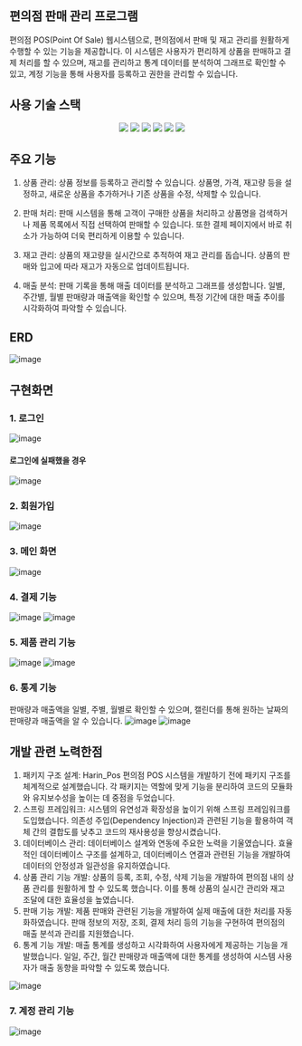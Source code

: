 ## 편의점 판매 관리 프로그램
편의점 POS(Point Of Sale) 웹시스템으로, 편의점에서 판매 및 재고 관리를 원활하게 수행할 수 있는 기능을 제공합니다. 이 시스템은 사용자가 편리하게 상품을 판매하고 결제 처리를 할 수 있으며, 재고를 관리하고 통계 데이터를 분석하여 그래프로 확인할 수 있고, 계정 기능을 통해 사용자를 등록하고 권한을 관리할 수 있습니다.

## 사용 기술 스택
<div align="center">
	<img src="https://img.shields.io/badge/Java-007396?style=flat&logo=Java&logoColor=white" />
	<img src="https://img.shields.io/badge/HTML5-E34F26?style=flat&logo=HTML5&logoColor=white" />
	<img src="https://img.shields.io/badge/CSS3-1572B6?style=flat&logo=CSS3&logoColor=white" />
  	<img src="https://img.shields.io/badge/javaScript-F7DF1E?style=flat&logo=javascript&logoColor=white" />
  	<img src="https://img.shields.io/badge/mysql-4479A1?style=flat&logo=mysql&logoColor=white" />
  	<img src="https://img.shields.io/badge/spring-6DB33F?style=flat&logo=spring&logoColor=white" />
</div>

## 주요 기능
1. 상품 관리: 상품 정보를 등록하고 관리할 수 있습니다. 상품명, 가격, 재고량 등을 설정하고, 새로운 상품을 추가하거나 기존 상품을 수정, 삭제할 수 있습니다.

2. 판매 처리: 판매 시스템을 통해 고객이 구매한 상품을 처리하고 상품명을 검색하거나 제품 목록에서 직접 선택하여 판매할 수 있습니다. 또한 결제 페이지에서 바로 취소가 가능하여 더욱 편리하게 이용할 수 있습니다.

3. 재고 관리: 상품의 재고량을 실시간으로 추적하여 재고 관리를 돕습니다. 상품의 판매와 입고에 따라 재고가 자동으로 업데이트됩니다.

4. 매출 분석: 판매 기록을 통해 매출 데이터를 분석하고 그래프를 생성합니다. 일별, 주간별, 월별 판매량과 매출액을 확인할 수 있으며, 특정 기간에 대한 매출 추이를 시각화하여 파악할 수 있습니다.


## ERD
![image](https://github.com/RINHALEE/harin_POS/assets/128150726/0926bb5d-d2db-4f15-b25a-511acf26b6ff)


## 구현화면
### 1. 로그인
![image](https://github.com/RINHALEE/harin_POS/assets/128150726/ac4c99c6-20f6-4437-9414-424d31e128f5)

#### 로그인에 실패했을 경우
![image](https://github.com/RINHALEE/harin_POS/assets/128150726/a0e7c7c6-c024-439e-9ce8-f304bca803c9)

### 2. 회원가입
![image](https://github.com/RINHALEE/harin_POS/assets/128150726/0dfd04b4-e69b-458d-a788-1f8fb2e71f12)

### 3. 메인 화면
![image](https://github.com/RINHALEE/harin_POS/assets/128150726/3904cb0e-a863-4ecb-8641-c6e081c6bfad)

### 4. 결제 기능
![image](https://github.com/RINHALEE/harin_POS/assets/128150726/f708fa35-2184-4551-873f-bf91ff042400)
![image](https://github.com/RINHALEE/harin_POS/assets/128150726/dfbcd2b2-4c04-4a1a-97b7-11e19cd59181)

### 5. 제품 관리 기능
![image](https://github.com/RINHALEE/harin_POS/assets/128150726/473682a9-e83c-4a24-8c04-6e6458b0d9ca)
![image](https://github.com/RINHALEE/harin_POS/assets/128150726/1a216c0b-3812-4de0-8267-eb6938152403)

### 6. 통계 기능
판매량과 매출액을 일별, 주별, 월별로 확인할 수 있으며, 캘린더를 통해 원하는 날짜의 판매량과 매출액을 알 수 있습니다.
![image](https://github.com/RINHALEE/harin_POS/assets/128150726/34084a7f-cec6-44ea-822b-0128f11eb7d9)
![image](https://github.com/RINHALEE/harin_POS/assets/128150726/c292b1d6-2a5c-4d33-8418-ab615cf2cdc3)

## 개발 관련 노력한점
1. 패키지 구조 설계:
Harin_Pos 편의점 POS 시스템을 개발하기 전에 패키지 구조를 체계적으로 설계했습니다. 각 패키지는 역할에 맞게 기능을 분리하여 코드의 모듈화와 유지보수성을 높이는 데 중점을 두었습니다.
2. 스프링 프레임워크:
시스템의 유연성과 확장성을 높이기 위해 스프링 프레임워크를 도입했습니다. 의존성 주입(Dependency Injection)과 관련된 기능을 활용하여 객체 간의 결합도를 낮추고 코드의 재사용성을 향상시켰습니다.
3. 데이터베이스 관리:
데이터베이스 설계와 연동에 주요한 노력을 기울였습니다. 효율적인 데이터베이스 구조를 설계하고, 데이터베이스 연결과 관련된 기능을 개발하여 데이터의 안정성과 일관성을 유지하였습니다.
4. 상품 관리 기능 개발:
상품의 등록, 조회, 수정, 삭제 기능을 개발하여 편의점 내의 상품 관리를 원활하게 할 수 있도록 했습니다. 이를 통해 상품의 실시간 관리와 재고 조달에 대한 효율성을 높였습니다.
5. 판매 기능 개발:
제품 판매와 관련된 기능을 개발하여 실제 매출에 대한 처리를 자동화하였습니다. 판매 정보의 저장, 조회, 결제 처리 등의 기능을 구현하여 편의점의 매출 분석과 관리를 지원했습니다.
6. 통계 기능 개발:
매출 통계를 생성하고 시각화하여 사용자에게 제공하는 기능을 개발했습니다. 일일, 주간, 월간 판매량과 매출액에 대한 통계를 생성하여 시스템 사용자가 매출 동향을 파악할 수 있도록 했습니다.

![image](https://github.com/RINHALEE/harin_POS/assets/128150726/ff806146-4453-4973-8cf5-125c8cd5eb2b)

### 7. 계정 관리 기능
![image](https://github.com/RINHALEE/harin_POS/assets/128150726/c1297ec6-9068-43dd-92a9-10820a1ca219)
